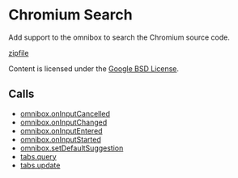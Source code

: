 
Chromium Search
=======

Add support to the omnibox to search the Chromium source code.

[zipfile](http://developer.chrome.com/extensions/examples/extensions/chrome_search.zip)

Content is licensed under the [Google BSD License](http://code.google.com/google_bsd_license.html).

Calls
-----

* [omnibox.onInputCancelled](http://developer.chrome.com/extensions/omnibox.html#event-onInputCancelled)
* [omnibox.onInputChanged](http://developer.chrome.com/extensions/omnibox.html#event-onInputChanged)
* [omnibox.onInputEntered](http://developer.chrome.com/extensions/omnibox.html#event-onInputEntered)
* [omnibox.onInputStarted](http://developer.chrome.com/extensions/omnibox.html#event-onInputStarted)
* [omnibox.setDefaultSuggestion](http://developer.chrome.com/extensions/omnibox.html#method-setDefaultSuggestion)
* [tabs.query](http://developer.chrome.com/extensions/tabs.html#method-query)
* [tabs.update](http://developer.chrome.com/extensions/tabs.html#method-update)